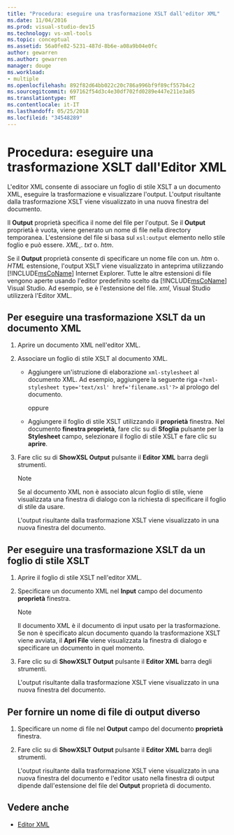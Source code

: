 ```yaml
---
title: "Procedura: eseguire una trasformazione XSLT dall'editor XML"
ms.date: 11/04/2016
ms.prod: visual-studio-dev15
ms.technology: vs-xml-tools
ms.topic: conceptual
ms.assetid: 56a0fe82-5231-487d-8b6e-a08a9b04e0fc
author: gewarren
ms.author: gewarren
manager: douge
ms.workload:
- multiple
ms.openlocfilehash: 892f82d64bb022c20c786a996bf9f89cf557b4c2
ms.sourcegitcommit: 697162f54d3c4e30df702fd0289e447e211e3a85
ms.translationtype: MT
ms.contentlocale: it-IT
ms.lasthandoff: 05/25/2018
ms.locfileid: "34548289"
---
```

# <a name="how-to-execute-an-xslt-transformation-from-the-xml-editor"></a>Procedura: eseguire una trasformazione XSLT dall'Editor XML

L'editor XML consente di associare un foglio di stile XSLT a un documento XML, eseguire la trasformazione e visualizzare l'output. L'output risultante dalla trasformazione XSLT viene visualizzato in una nuova finestra del documento.

Il **Output** proprietà specifica il nome del file per l'output. Se il **Output** proprietà è vuota, viene generato un nome di file nella directory temporanea. L'estensione del file si basa sul `xsl:output` elemento nello stile foglio e può essere. *XML*,. *txt* o. *htm*.

Se il **Output** proprietà consente di specificare un nome file con un. *htm* o. *HTML* estensione, l'output XSLT viene visualizzato in anteprima utilizzando [!INCLUDE[msCoName](../xml-tools/includes/msconame_md.md)] Internet Explorer. Tutte le altre estensioni di file vengono aperte usando l'editor predefinito scelto da [!INCLUDE[msCoName](../xml-tools/includes/msconame_md.md)] Visual Studio. Ad esempio, se è l'estensione del file. *xml*, Visual Studio utilizzerà l'Editor XML.

## <a name="to-execute-an-xslt-transformation-from-an-xml-document"></a>Per eseguire una trasformazione XSLT da un documento XML

1.  Aprire un documento XML nell'editor XML.

2.  Associare un foglio di stile XSLT al documento XML.

    -   Aggiungere un'istruzione di elaborazione `xml-stylesheet` al documento XML. Ad esempio, aggiungere la seguente riga `<?xml-stylesheet type='text/xsl' href='filename.xsl'?>` al prologo del documento.

         oppure

    -   Aggiungere il foglio di stile XSLT utilizzando il **proprietà** finestra. Nel documento **finestra proprietà**, fare clic su di **Sfoglia** pulsante per la **Stylesheet** campo, selezionare il foglio di stile XSLT e fare clic su **aprire**.

3.  Fare clic su di **ShowXSL Output** pulsante il **Editor XML** barra degli strumenti.

    > [!NOTE]
    > Se al documento XML non è associato alcun foglio di stile, viene visualizzata una finestra di dialogo con la richiesta di specificare il foglio di stile da usare.
    >
    >  L'output risultante dalla trasformazione XSLT viene visualizzato in una nuova finestra del documento.

## <a name="to-execute-an-xslt-transformation-from-an-xslt-style-sheet"></a>Per eseguire una trasformazione XSLT da un foglio di stile XSLT

1.  Aprire il foglio di stile XSLT nell'editor XML.

2.  Specificare un documento XML nel **Input** campo del documento **proprietà** finestra.

    > [!NOTE]
    > Il documento XML è il documento di input usato per la trasformazione. Se non è specificato alcun documento quando la trasformazione XSLT viene avviata, il **Apri File** viene visualizzata la finestra di dialogo e specificare un documento in quel momento.

3.  Fare clic su di **ShowXSLT Output** pulsante il **Editor XML** barra degli strumenti.

     L'output risultante dalla trasformazione XSLT viene visualizzato in una nuova finestra del documento.

## <a name="to-provide-a-different-output-file-name"></a>Per fornire un nome di file di output diverso

1.  Specificare un nome di file nel **Output** campo del documento **proprietà** finestra.

2.  Fare clic su di **ShowXSLT Output** pulsante il **Editor XML** barra degli strumenti.

     L'output risultante dalla trasformazione XSLT viene visualizzato in una nuova finestra del documento e l'editor usato nella finestra di output dipende dall'estensione del file del **Output** proprietà di documento.

## <a name="see-also"></a>Vedere anche

- [Editor XML](../xml-tools/xml-editor.md)
